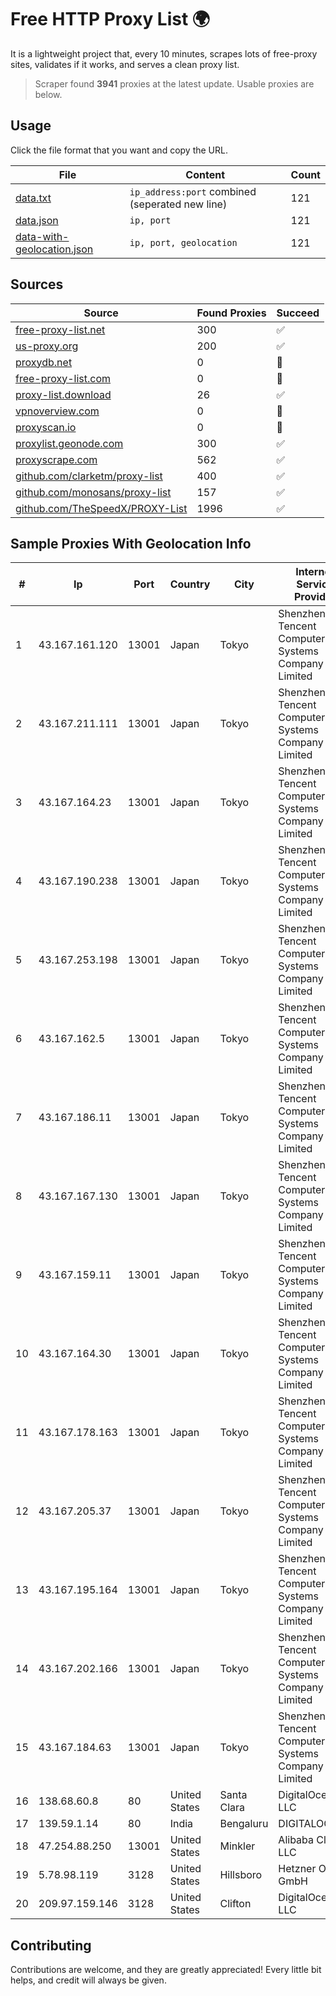 
# Free HTTP Proxy List 🌍

It is a lightweight project that, every 10 minutes, scrapes lots of free-proxy sites, validates if it works, and serves a clean proxy list.


> Scraper found **3941** proxies at the latest update. Usable proxies are below.

## Usage

Click the file format that you want and copy the URL.


|File|Content|Count|
|----|-------|-----|
|[data.txt](https://raw.githubusercontent.com/themiralay/Proxy-List-World/master/data.txt)|`ip_address:port` combined (seperated new line)|121|
|[data.json](https://raw.githubusercontent.com/themiralay/Proxy-List-World/master/data.json)|`ip, port`|121|
|[data-with-geolocation.json](https://raw.githubusercontent.com/themiralay/Proxy-List-World/master/data-with-geolocation.json)|`ip, port, geolocation`|121|

## Sources

|Source|Found Proxies|Succeed|
|------|-------------|-------|
|[free-proxy-list.net](https://free-proxy-list.net)|300|✅|
|[us-proxy.org](https://www.us-proxy.org)|200|✅|
|[proxydb.net](http://proxydb.net)|0|🚫|
|[free-proxy-list.com](https://free-proxy-list.com/?page=&port=&type%5B%5D=http&type%5B%5D=https&up_time=0&search=Search)|0|🚫|
|[proxy-list.download](https://www.proxy-list.download/HTTP)|26|✅|
|[vpnoverview.com](https://vpnoverview.com/privacy/anonymous-browsing/free-proxy-servers)|0|🚫|
|[proxyscan.io](https://www.proxyscan.io)|0|🚫|
|[proxylist.geonode.com](https://proxylist.geonode.com/api/proxy-list?limit=300&page=1&sort_by=lastChecked&sort_type=desc&protocols=http,https)|300|✅|
|[proxyscrape.com](https://api.proxyscrape.com/v2/?request=displayproxies&protocol=http&timeout=10000&country=all&ssl=all&anonymity=all)|562|✅|
|[github.com/clarketm/proxy-list](https://raw.githubusercontent.com/clarketm/proxy-list/master/proxy-list-raw.txt)|400|✅|
|[github.com/monosans/proxy-list](https://raw.githubusercontent.com/monosans/proxy-list/main/proxies/http.txt)|157|✅|
|[github.com/TheSpeedX/PROXY-List](https://raw.githubusercontent.com/TheSpeedX/PROXY-List/master/http.txt)|1996|✅|


## Sample Proxies With Geolocation Info

|#|Ip|Port|Country|City|Internet Service Provider|
|-|--|----|-------|----|-------------------------|
|1|43.167.161.120|13001|Japan|Tokyo|Shenzhen Tencent Computer Systems Company Limited|
|2|43.167.211.111|13001|Japan|Tokyo|Shenzhen Tencent Computer Systems Company Limited|
|3|43.167.164.23|13001|Japan|Tokyo|Shenzhen Tencent Computer Systems Company Limited|
|4|43.167.190.238|13001|Japan|Tokyo|Shenzhen Tencent Computer Systems Company Limited|
|5|43.167.253.198|13001|Japan|Tokyo|Shenzhen Tencent Computer Systems Company Limited|
|6|43.167.162.5|13001|Japan|Tokyo|Shenzhen Tencent Computer Systems Company Limited|
|7|43.167.186.11|13001|Japan|Tokyo|Shenzhen Tencent Computer Systems Company Limited|
|8|43.167.167.130|13001|Japan|Tokyo|Shenzhen Tencent Computer Systems Company Limited|
|9|43.167.159.11|13001|Japan|Tokyo|Shenzhen Tencent Computer Systems Company Limited|
|10|43.167.164.30|13001|Japan|Tokyo|Shenzhen Tencent Computer Systems Company Limited|
|11|43.167.178.163|13001|Japan|Tokyo|Shenzhen Tencent Computer Systems Company Limited|
|12|43.167.205.37|13001|Japan|Tokyo|Shenzhen Tencent Computer Systems Company Limited|
|13|43.167.195.164|13001|Japan|Tokyo|Shenzhen Tencent Computer Systems Company Limited|
|14|43.167.202.166|13001|Japan|Tokyo|Shenzhen Tencent Computer Systems Company Limited|
|15|43.167.184.63|13001|Japan|Tokyo|Shenzhen Tencent Computer Systems Company Limited|
|16|138.68.60.8|80|United States|Santa Clara|DigitalOcean, LLC|
|17|139.59.1.14|80|India|Bengaluru|DIGITALOCEAN|
|18|47.254.88.250|13001|United States|Minkler|Alibaba Cloud LLC|
|19|5.78.98.119|3128|United States|Hillsboro|Hetzner Online GmbH|
|20|209.97.159.146|3128|United States|Clifton|DigitalOcean, LLC|



## Contributing

Contributions are welcome, and they are greatly appreciated! Every
little bit helps, and credit will always be given.


